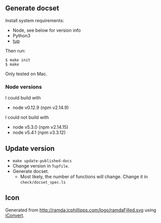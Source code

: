 
## Generate docset

Install system requirements:

* Node, see below for version info
* Python3
* [tup](http://gittup.org/tup)

Then run:

    $ make init
    $ make

Only tested on Mac.


### Node versions

I could build with

* node v0.12.9 (npm v2.14.9)

I could not build with

* node v5.3.0 (npm v2.14.15)
* node v5.4.1 (npm v3.3.12)


## Update version

* `make update-published-docs`
* Change version in `Tupfile`.
* Generate docset.
    * Most likely, the number of functions will change. Change it in `check/docset_spec.ls`


## Icon

Generated from <http://ramda.jcphillipps.com/logo/ramdaFilled.svg> using [iConvert](http://iconverticons.com/online/).
